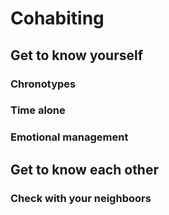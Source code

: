 # Cohabiting

## Get to know yourself

### Chronotypes

### Time alone

### Emotional management


## Get to know each other


### Check with your neighboors 
